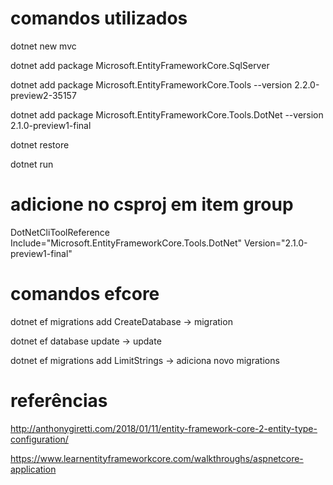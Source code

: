 
# comandos utilizados

dotnet new mvc  

dotnet add package Microsoft.EntityFrameworkCore.SqlServer

dotnet add package Microsoft.EntityFrameworkCore.Tools --version 2.2.0-preview2-35157

dotnet add package Microsoft.EntityFrameworkCore.Tools.DotNet --version 2.1.0-preview1-final

dotnet restore    

dotnet run


# adicione no csproj em item group

DotNetCliToolReference Include="Microsoft.EntityFrameworkCore.Tools.DotNet" Version="2.1.0-preview1-final"

# comandos efcore

dotnet ef  migrations add CreateDatabase -> migration

dotnet ef database update -> update

dotnet ef migrations add LimitStrings -> adiciona novo migrations

# referências

http://anthonygiretti.com/2018/01/11/entity-framework-core-2-entity-type-configuration/

https://www.learnentityframeworkcore.com/walkthroughs/aspnetcore-application


